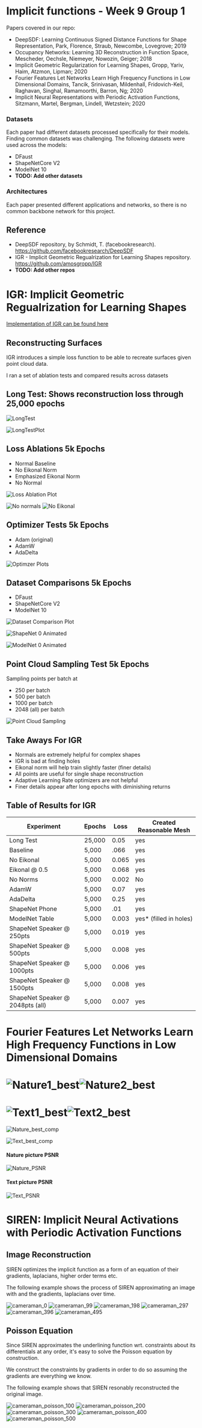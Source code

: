 # Implicit functions - Week 9 Group 1
Papers covered in our repo:
* 	DeepSDF: Learning Continuous Signed Distance Functions for Shape Representation, Park, Florence, Straub, Newcombe, Lovegrove; 2019
* 	Occupancy Networks: Learning 3D Reconstruction in Function Space, Mescheder, Oechsle, Niemeyer, Nowozin, Geiger; 2018
* 	Implicit Geometric Regularization for Learning Shapes, Gropp, Yariv, Haim, Atzmon, Lipman; 2020
* 	Fourier Features Let Networks Learn High Frequency Functions in Low Dimensional Domains, Tancik, Srinivasan, Mildenhall, Fridovich-Keil, Raghavan, Singhal, Ramamoorthi, Barron, Ng; 2020
* 	Implicit Neural Representations with Periodic Activation Functions, Sitzmann, Martel, Bergman, Lindell, Wetzstein; 2020

### Datasets
Each paper had different datasets processed specifically for their models. Finding common datasets was challenging. The following datasets were used across the models:
* DFaust
* ShapeNetCore V2
* ModelNet 10
* **TODO: Add other datasets**

### Architectures
Each paper presented different applications and networks, so there is no common backbone network for this project.



## Reference
* DeepSDF repository, by Schmidt, T. (facebookresearch). https://github.com/facebookresearch/DeepSDF
* IGR - Implicit Geometric Regualrization for Learning Shapes repository. https://github.com/amosgropp/IGR
* **TODO: Add other repos**


# IGR: Implicit Geometric Regualrization for Learning Shapes

[Implementation of IGR can be found here](https://github.com/amosgropp/IGR)

Reconstructing Surfaces
-

IGR introduces a simple loss function to be able to recreate surfaces
given point cloud data.

I ran a set of ablation tests and compared results across datasets

## Long Test: Shows reconstruction loss through 25,000 epochs



![LongTest](./src/IGR/visuals/long_test_gif.gif)

![LongTestPlot](./src/IGR/visuals/IGR_LongTest.png)

## Loss Ablations 5k Epochs

- Normal Baseline
- No Eikonal Norm
- Emphasized Eikonal Norm
- No Normal 

![Loss Ablation Plot](./src/IGR/visuals/IGR_Loss_Ablations.png)

![No normals](./src/IGR/visuals/no_norm_animation.gif)
![No Eikonal](./src/IGR/visuals/no_eikonal_animated.gif)

## Optimizer Tests 5k Epochs

- Adam (original)
- AdamW 
- AdaDelta 

![Optimzer Plots](./src/IGR/visuals/IGR_Optimizers_Test.png)

## Dataset Comparisons 5k Epochs

- DFaust 
- ShapeNetCore V2
- ModelNet 10

![Dataset Comparison Plot](./src/IGR/visuals/IGR_Dataset_Comparison.png)

![ShapeNet 0 Animated](./src/IGR/visuals/shapenet0_animated.gif)

![ModelNet 0 Animated](./src/IGR/visuals/modelnet0_animated.gif)

## Point Cloud Sampling Test 5k Epochs

Sampling points per batch at 
- 250 per batch
- 500 per batch
- 1000 per batch
- 2048 (all) per batch

![Point Cloud Sampling](./src/IGR/visuals/IGR_SN_Point_Sampling.png)


## Take Aways For IGR

- Normals are extremely helpful for complex shapes
- IGR is bad at finding holes
- Eikonal norm will help train slightly faster (finer details)
- All points are useful for single shape reconstruction
- Adaptive Learning Rate optimizers are not helpful
- Finer details appear after long epochs with diminishing returns


## Table of Results for IGR

| Experiment  | Epochs | Loss | Created Reasonable Mesh |
| ------------- | ------------- | ------------- | ------------- |
| Long Test  | 25,000  | 0.05 | yes |
| Baseline  | 5,000  | .066 | yes |
| No Eikonal  | 5,000  | 0.065 | yes |
| Eikonal @ 0.5  | 5,000  | 0.068 | yes |
| No Norms  | 5,000  | 0.002 | No |
| AdamW  | 5,000  | 0.07 | yes |
| AdaDelta  | 5,000  | 0.25 | yes |
| ShapeNet Phone  | 5,000  | .01 | yes |
| ModelNet Table  | 5,000  | 0.003 | yes* (filled in holes) |
| ShapeNet Speaker @ 250pts  | 5,000  | 0.019 | yes |
| ShapeNet Speaker @ 500pts  | 5,000  | 0.008 | yes |
| ShapeNet Speaker @ 1000pts  | 5,000  | 0.006 | yes |
| ShapeNet Speaker @ 1500pts  | 5,000  | 0.008 | yes |
| ShapeNet Speaker @ 2048pts (all)  | 5,000  | 0.007 | yes |



# Fourier Features Let Networks Learn High Frequency Functions in Low Dimensional Domains



# ![Nature1_best](images/Nature1_best.png)![Nature2_best](images/Nature2_best.png)

# ![Text1_best](images/Text1_best.png)![Text2_best](images/Text2_best.png)

![Nature_best_comp](images/Nature_best_comp.png)

![Text_best_comp](images/Text_best_comp.png)

#### Nature picture PSNR

![Nature_PSNR](images/Nature_PSNR.png)

#### Text picture PSNR

![Text_PSNR](images/Text_PSNR.png)

# SIREN: Implicit Neural Activations with Periodic Activation Functions

## Image Reconstruction

SIREN optimizes the implicit function as a form of an equation of their gradients, laplacians, higher order terms etc.

The following example shows the process of SIREN approximating an image with and the gradients, laplacians over time.

![cameraman_0](https://user-images.githubusercontent.com/25853995/137651682-eedace5c-de85-4782-a2c6-d879eae06582.png)
![cameraman_99](https://user-images.githubusercontent.com/25853995/137651690-ac485956-b742-47ec-88ea-65fb6a0e6ee7.png)
![cameraman_198](https://user-images.githubusercontent.com/25853995/137651694-59ff4476-44d8-4c2b-a241-63c482c00889.png)
![cameraman_297](https://user-images.githubusercontent.com/25853995/137651697-403cceed-02cb-47be-bbbc-20032aacab1a.png)
![cameraman_396](https://user-images.githubusercontent.com/25853995/137651702-2ecf3238-0c62-4c86-8f12-2bbfbe3271c6.png)
![cameraman_495](https://user-images.githubusercontent.com/25853995/137651708-2386b38d-90c4-442c-9232-46924694045a.png)

## Poisson Equation

Since SIREN approximates the underlining function wrt. constraints about its differentials at any order, it's easy to solve the Poisson equation by construction.

We construct the constraints by gradients in order to do so assuming the gradients are everything we know.

The following example shows that SIREN resonably reconstructed the original image.

![cameraman_poisson_100](https://user-images.githubusercontent.com/25853995/137652403-044b879b-e718-43f6-9755-090c6418bc60.png)
![cameraman_poisson_200](https://user-images.githubusercontent.com/25853995/137652406-5b6ad18d-fa96-4a29-a21a-d0bfc6a5de1c.png)
![cameraman_poisson_300](https://user-images.githubusercontent.com/25853995/137652408-3c9ec847-d99e-4700-9c97-244550955074.png)
![cameraman_poisson_400](https://user-images.githubusercontent.com/25853995/137652414-ca9ced0c-fd37-4407-a14f-2ea6e39a95ef.png)
![cameraman_poisson_500](https://user-images.githubusercontent.com/25853995/137652420-4be235b4-e629-4d4a-bce0-8db3201cf326.png)

